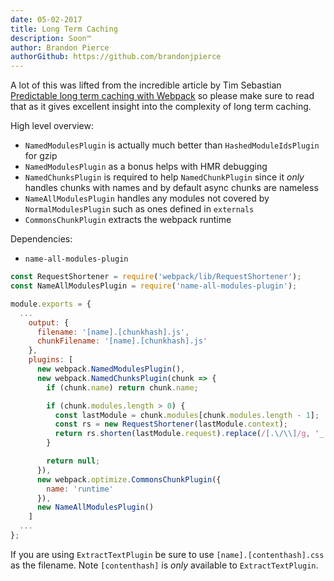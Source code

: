 ```yaml
---
date: 05-02-2017
title: Long Term Caching
description: Soon™
author: Brandon Pierce
authorGithub: https://github.com/brandonjpierce
---
```


A lot of this was lifted from the incredible article by Tim Sebastian [Predictable long term caching with Webpack](https://medium.com/webpack/predictable-long-term-caching-with-webpack-d3eee1d3fa31) so please make sure to read that as it gives excellent insight into the complexity of long term caching.

High level overview:

- `NamedModulesPlugin` is actually much better than `HashedModuleIdsPlugin` for gzip
- `NamedModulesPlugin` as a bonus helps with HMR debugging
- `NamedChunksPlugin` is required to help `NamedChunkPlugin` since it _only_ handles chunks with names and by default async chunks are nameless
- `NameAllModulesPlugin` handles any modules not covered by `NormalModulesPlugin` such as ones defined in `externals`
- `CommonsChunkPlugin` extracts the webpack runtime

Dependencies:
  - `name-all-modules-plugin`

```javascript
const RequestShortener = require('webpack/lib/RequestShortener');
const NameAllModulesPlugin = require('name-all-modules-plugin');

module.exports = {
  ...
    output: {
      filename: '[name].[chunkhash].js',
      chunkFilename: '[name].[chunkhash].js'
    },
    plugins: [
      new webpack.NamedModulesPlugin(),
      new webpack.NamedChunksPlugin(chunk => {
        if (chunk.name) return chunk.name;

        if (chunk.modules.length > 0) {
          const lastModule = chunk.modules[chunk.modules.length - 1];
          const rs = new RequestShortener(lastModule.context);
          return rs.shorten(lastModule.request).replace(/[.\/\\]/g, '_');
        }

        return null;
      }),
      new webpack.optimize.CommonsChunkPlugin({
        name: 'runtime'
      }),
      new NameAllModulesPlugin()
    ]
  ...
};
```

If you are using `ExtractTextPlugin` be sure to use `[name].[contenthash].css` as the filename. Note `[contenthash]` is _only_ available to `ExtractTextPlugin`.
